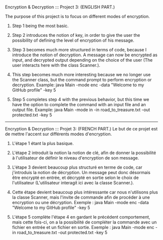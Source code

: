 Encryption & Decryption ::: Project 3: (ENGLISH PART.)

The purpose of this project is to focus on different modes of encryption.

1. Step 1 being the most basic.

2. Step 2 introduces the notion of key, in order to give the user the possibility of defining the level of encryption of his message.

3. Step 3 becomes much more structured in terms of code, because I introduce the notion of decryption. A message can now be encrypted as input, and decrypted output depending on the choice of the user (The user interacts here with the class Scanner.).

4. This step becomes much more interesting because we no longer use the Scanner class, but the command prompt to perform encryption or decryption.
Example: java Main -mode enc -data "Welcome to my GitHub profile" -key 5

5. Step 5 completes step 4 with the previous behavior, but this time we have the option to complete the command with an input file and an output file.
Example: java Main -mode in -in road_to_treasure.txt -out protected.txt -key 5
_____________________________________________
Encryption & Decryption ::: Projet 3: (FRENCH PART.)
Le but de ce projet est de mettre l'accent sur différents modes d'encryption.
1. L'étape 1 étant la plus basique.

2. L'étape 2 introduit la notion la notion de clé, afin de donner la possibilité à l'utilisateur de définir le niveau d'encryption de son message.

3. L'étape 3 devient beaucoup plus structuré en terme de code, car j'introduis la notion de décryption. Un message peut donc désormais être encrypté en entrée, et décrypté en sortie selon le choix de l'utilisateur (L'utilisateur interagit ici avec la classe Scanner.).

4. Cette étape devient beaucoup plus intéressante car nous n'utilisons plus la classe Scanner, mais l'invite de commande afin de procéder à une encryption ou une décryption.
Exemple : java Main -mode enc -data "Welcome to my GitHub profile" -key 5

5. L'étape 5 complète l'étape 4 en gardant le précédent comportement, mais cette fois-ci, on a la possibilité de compléter la commande avec un fichier en entrée et un fichier en sortie.
Exemple : java Main -mode enc -in road_to_treasure.txt -out protected.txt -key 5


